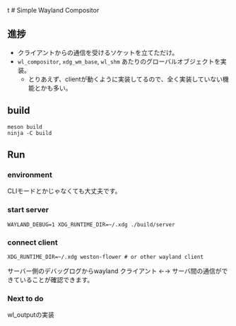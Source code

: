t # Simple Wayland Compositor

## 進捗

- クライアントからの通信を受けるソケットを立てただけ。
- `wl_compositor`, `xdg_wm_base`, `wl_shm` あたりのグローバルオブジェクトを実装。
  - とりあえず、clientが動くように実装してるので、全く実装していない機能とかも多い。

## build

```shell
meson build
ninja -C build
```

## Run

### environment

CLIモードとかじゃなくても大丈夫です。

### start server

```shell
WAYLAND_DEBUG=1 XDG_RUNTIME_DIR=~/.xdg ./build/server
```

### connect client

```shell
XDG_RUNTIME_DIR=~/.xdg weston-flower # or other wayland client
```

サーバー側のデバッグログからwayland クライアント ←→ サーバ間の通信ができていることが確認できます。

### Next to do

wl_outputの実装
